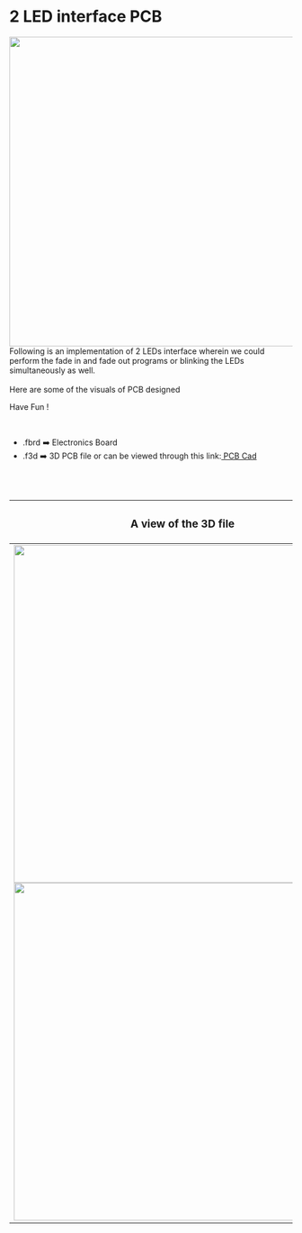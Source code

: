 <h1>2 LED interface PCB</h1>

<div>
   <img width=550 align=right src="https://github.com/Curovearth/Dive-into-Electronics/blob/main/PCB%20Designs/18-Shift%20Register/img1.jpg"/>
   <p>Following is an implementation of 2 LEDs interface wherein we could perform the fade in and fade out programs or blinking the LEDs simultaneously as well.
  <br><br>Here are some of the visuals of PCB designed<br>
        
   Have Fun !
  </p>
<br>

   - .fbrd ➡️ Electronics Board
   - .f3d  ➡️ 3D PCB file or can be viewed through this link:<a href="https://a360.co/3Ja0xJF"> PCB Cad</a>
   
   
<br> <br> 
<div align=center>
   
| <h3>A view of the 3D file</h2> | <h3>Schematic Diagram for PCB</h3> |      
| --- | --- |
| <img width=600 align=center src="https://github.com/Curovearth/Dive-into-Electronics/blob/main/PCB%20Designs/18-Shift%20Register/img2.png"/><br><img width=600 align=center src="https://github.com/Curovearth/Dive-into-Electronics/blob/main/PCB%20Designs/18-Shift%20Register/img3.png"/> |    <img width="400" src="https://github.com/Curovearth/Dive-into-Electronics/blob/main/PCB%20Designs/18-Shift%20Register/PCB%20view.png"> | 
 
</div>

 
